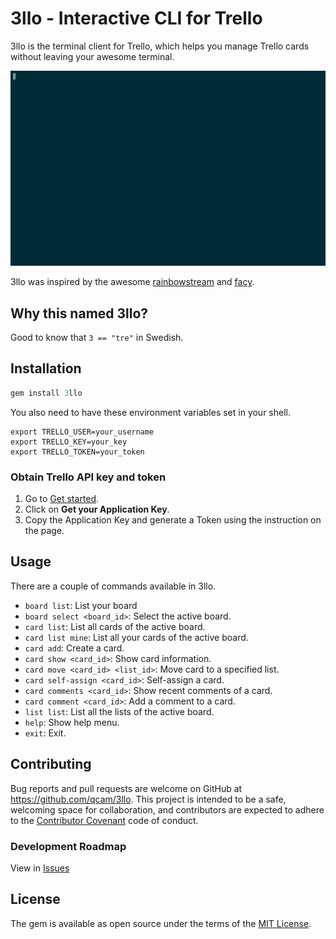 # 3llo - Interactive CLI for Trello

3llo is the terminal client for Trello, which helps you manage Trello cards without
leaving your awesome terminal.

[![video](intro.gif)](https://asciinema.org/a/0z3l05hwph3vdq91gu7n1m3o4)

3llo was inspired by the awesome
[rainbowstream](https://github.com/DTVD/rainbowstream) and
[facy](https://github.com/huydx/facy).

## Why this named 3llo?

Good to know that `3 == "tre"` in Swedish.

## Installation

```ruby
gem install 3llo
```

You also need to have these environment variables set in your shell.

```
export TRELLO_USER=your_username
export TRELLO_KEY=your_key
export TRELLO_TOKEN=your_token
```

### Obtain Trello API key and token

1. Go to [Get started](https://developers.trello.com/get-started/start-building).
2. Click on **Get your Application Key**.
3. Copy the Application Key and generate a Token using the instruction on the page.

## Usage

There are a couple of commands available in 3llo.

* `board list`: List your board
* `board select <board_id>`: Select the active board.
* `card list`: List all cards of the active board.
* `card list mine`: List all your cards of the active board.
* `card add`: Create a card.
* `card show <card_id>`: Show card information.
* `card move <card_id> <list_id>`: Move card to a specified list.
* `card self-assign <card_id>`: Self-assign a card.
* `card comments <card_id>`: Show recent comments of a card.
* `card comment <card_id>`: Add a comment to a card.
* `list list`: List all the lists of the active board.
* `help`: Show help menu.
* `exit`: Exit.

## Contributing

Bug reports and pull requests are welcome on GitHub at https://github.com/qcam/3llo. This project is intended to be a safe, welcoming space for collaboration, and contributors are expected to adhere to the [Contributor Covenant](http://contributor-covenant.org) code of conduct.

### Development Roadmap

View in [Issues](https://github.com/qcam/3llo/issues)

## License

The gem is available as open source under the terms of the [MIT License](http://opensource.org/licenses/MIT).
